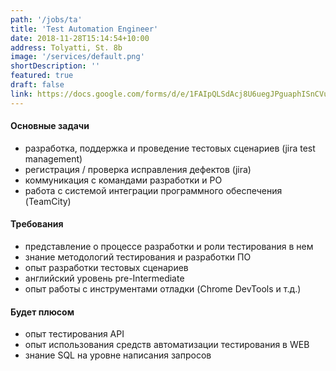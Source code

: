 ```yaml
---
path: '/jobs/ta'
title: 'Test Automation Engineer'
date: 2018-11-28T15:14:54+10:00
address: Tolyatti, St. 8b
image: '/services/default.png'
shortDescription: ''
featured: true
draft: false
link: https://docs.google.com/forms/d/e/1FAIpQLSdAcj8U6uegJPguaphISnCVu99PqqOK1_bfVYndhisDqgS11A/viewform?usp=send_form
---
```


#### Основные задачи

- разработка, поддержка и проведение тестовых сценариев (jira test management)
- регистрация / проверка исправления дефектов (jira)
- коммуникация с командами разработки и PO
- работа с системой интеграции программного обеспечения (TeamCity)

#### Требования

- представление о процессе разработки и роли тестирования в нем
- знание методологий тестирования и разработки ПО
- опыт разработки тестовых сценариев
- английский уровень pre-Intermediate
- опыт работы с инструментами отладки (Chrome DevTools и т.д.)

#### Будет плюсом

- опыт тестирования API
- опыт использования средств автоматизации тестирования в WEB
- знание SQL на уровне написания запросов
